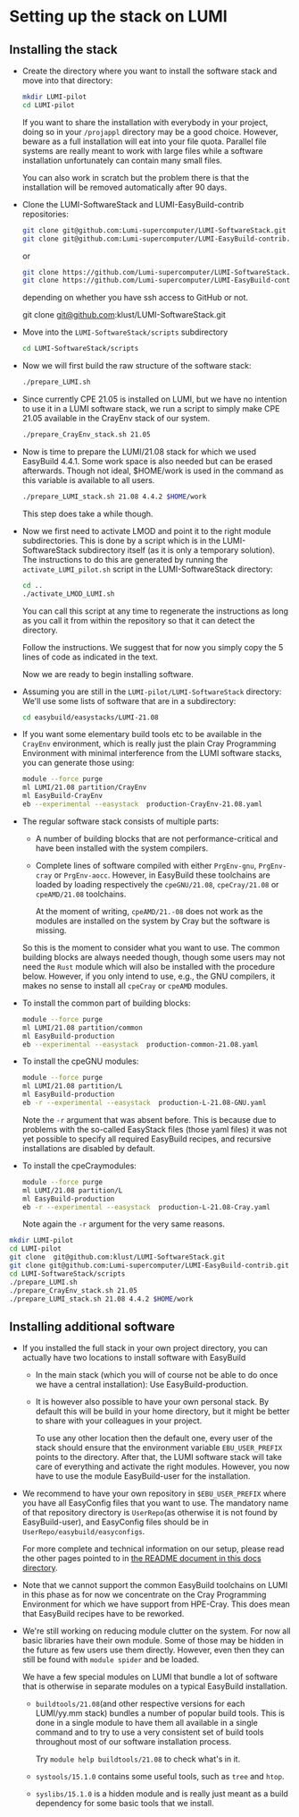 # Setting up the stack on LUMI

## Installing the stack

  * Create the directory where you want to install the software stack and move into that directory:

    ```bash
    mkdir LUMI-pilot
    cd LUMI-pilot
    ```

    If you want to share the installation with everybody in your project, doing so in your
    ``/projappl`` directory may be a good choice. However, beware as a full installation will
    eat into your file quota. Parallel file systems are really meant to work with large files
    while a software installation unfortunately can contain many small files.

    You can also work in scratch but the problem there is that the installation will be
    removed automatically after 90 days.

  * Clone the LUMI-SoftwareStack and LUMI-EasyBuild-contrib repositories:

    ```bash
    git clone git@github.com:Lumi-supercomputer/LUMI-SoftwareStack.git
    git clone git@github.com:Lumi-supercomputer/LUMI-EasyBuild-contrib.git
    ```
    or
    ```bash
    git clone https://github.com/Lumi-supercomputer/LUMI-SoftwareStack.git
    git clone https://github.com/Lumi-supercomputer/LUMI-EasyBuild-contrib.git
    ```
    depending on whether you have ssh access to GitHub or not.

    git clone  git@github.com:klust/LUMI-SoftwareStack.git

  * Move into the ``LUMI-SoftwareStack/scripts`` subdirectory

    ```bash
    cd LUMI-SoftwareStack/scripts
    ```

  * Now we will first build the raw structure of the software stack:

    ```bash
    ./prepare_LUMI.sh
    ```

  * Since currently CPE 21.05 is installed on LUMI, but we have no intention
    to use it in a LUMI software stack, we run a script to simply make CPE 21.05
    available in the CrayEnv stack of our system.

    ```bash
    ./prepare_CrayEnv_stack.sh 21.05
    ```

  * Now is time to prepare the LUMI/21.08 stack for which we used EasyBuild 4.4.1.
    Some work space is also needed but can be erased afterwards. Though not ideal,
    $HOME/work is used in the command as this variable is available to all users.

    ```bash
    ./prepare_LUMI_stack.sh 21.08 4.4.2 $HOME/work
    ```

    This step does take a while though.

  * Now we first need to activate LMOD and point it to the right module subdirectories.
    This is done by a script which is in the LUMI-SoftwareStack subdirectory itself
    (as it is only a temporary solution). The instructions to do this are generated
    by running the ``activate_LUMI_pilot.sh`` script in the LUMI-SoftwareStack
    directory:

    ```bash
    cd ..
    ./activate_LMOD_LUMI.sh
    ```

    You can call this script at any time to regenerate the instructions as long as you
    call it from within the repository so that it can detect the directory.

    Follow the instructions. We suggest that for now you simply copy the 5 lines of
    code as indicated in the text.

    Now we are ready to begin installing software.

  * Assuming you are still in the ``LUMI-pilot/LUMI-SoftwareStack`` directory:
    We'll use some lists of software that are in a subdirectory:

    ```bash
    cd easybuild/easystacks/LUMI-21.08
    ```

  * If you want some elementary build tools etc to be available in the ``CrayEnv``
    environment, which is really just the plain Cray Programming Environment with
    minimal interference from the LUMI software stacks, you can generate those
    using:

    ```bash
    module --force purge
    ml LUMI/21.08 partition/CrayEnv
    ml EasyBuild-CrayEnv
    eb --experimental --easystack  production-CrayEnv-21.08.yaml
    ```

  * The regular software stack consists of multiple parts:

      * A number of building blocks that are not performance-critical and have been
        installed with the system compilers.

      * Complete lines of software compiled with either ``PrgEnv-gnu``, ``PrgEnv-cray`` or ``PrgEnv-aocc``.
        However, in EasyBuild these toolchains are loaded by loading respectively the
        ``cpeGNU/21.08``, ``cpeCray/21.08`` or ``cpeAMD/21.08`` toolchains.

        At the moment of writing, ``cpeAMD/21.-08`` does not work as the modules are installed
        on the system by Cray but the software is missing.

    So this is the moment to consider what you want to use. The common building blocks
    are always needed though, though some users may not need the ``Rust`` module which
    will also be installed with the procedure below. However, if you only intend to
    use, e.g., the GNU compilers, it makes no sense to install all ``cpeCray`` or
    ``cpeAMD`` modules.

  * To install the common part of building blocks:

    ```bash
    module --force purge
    ml LUMI/21.08 partition/common
    ml EasyBuild-production
    eb --experimental --easystack  production-common-21.08.yaml
    ```

  * To install the cpeGNU modules:

    ```bash
    module --force purge
    ml LUMI/21.08 partition/L
    ml EasyBuild-production
    eb -r --experimental --easystack  production-L-21.08-GNU.yaml
    ```

    Note the ``-r`` argument that was absent before. This is because due to problems with the
    so-called EasyStack files (those yaml files) it was not yet possible to specify
    all required EasyBuild recipes, and recursive installations are disabled by default.

  * To install the cpeCraymodules:

    ```bash
    module --force purge
    ml LUMI/21.08 partition/L
    ml EasyBuild-production
    eb -r --experimental --easystack  production-L-21.08-Cray.yaml
    ```

    Note again the ``-r`` argument for the very same reasons.



```bash
mkdir LUMI-pilot
cd LUMI-pilot
git clone  git@github.com:klust/LUMI-SoftwareStack.git
git clone git@github.com:Lumi-supercomputer/LUMI-EasyBuild-contrib.git
cd LUMI-SoftwareStack/scripts
./prepare_LUMI.sh
./prepare_CrayEnv_stack.sh 21.05
./prepare_LUMI_stack.sh 21.08 4.4.2 $HOME/work
```


## Installing additional software

  * If you installed the full stack in your own project directory, you can actually
    have two locations to install software with EasyBuild

      * In the main stack (which you will of course not be able to do once we have
        a central installation): Use EasyBuild-production.

      * It is however also possible to have your own personal stack. By default this
        will be build in your home directory, but it might be better to share with
        your colleagues in your project.

        To use any other location then the default one, every user of the stack should
        ensure that the environment variable ``EBU_USER_PREFIX`` points to the directory.
        After that, the LUMI software stack will take care of everything and activate
        the right modules. However, you now have to use the module EasyBuild-user for
        the installation.

  * We recommend to have your own repository in ``$EBU_USER_PREFIX`` where you have
    all EasyConfig files that you want to use. The mandatory name of that repository
    directory is ``UserRepo``(as otherwise it is not found by EasyBuild-user), and
    EasyConfig files should be in ``UserRepo/easybuild/easyconfigs``.

    For more complete and technical information on our setup, please read the other
    pages pointed to in [the README document in this docs directory](README.md).

  * Note that we cannot support the common EasyBuild toolchains on LUMI in this phase
    as for now we concentrate on the Cray Programming Environment for which we have
    support from HPE-Cray. This does mean that EasyBuild recipes have to be reworked.

  * We're still working on reducing module clutter on the system. For now all basic
    libraries have their own module. Some of those may be hidden in the future as few
    users use them directly. However, even then they can still be found with
    ``module spider`` and be loaded.

    We have a few special modules on LUMI that bundle a lot of software that is otherwise
    in separate modules on a typical EasyBuild installation.

      * ``buildtools/21.08``(and other respective versions for each LUMI/yy.mm stack)
        bundles a number of popular build tools. This is done in a single module to
        have them all available in a single command and to try to use a very consistent
        set of build tools throughout most of our software installation process.

        Try ``module help buildtools/21.08`` to check what's in it.

      * ``systools/15.1.0`` contains some useful tools, such as ``tree`` and ``htop``.

      * ``syslibs/15.1.0`` is a hidden module and is really just meant as a build dependency
        for some basic tools that we install.


